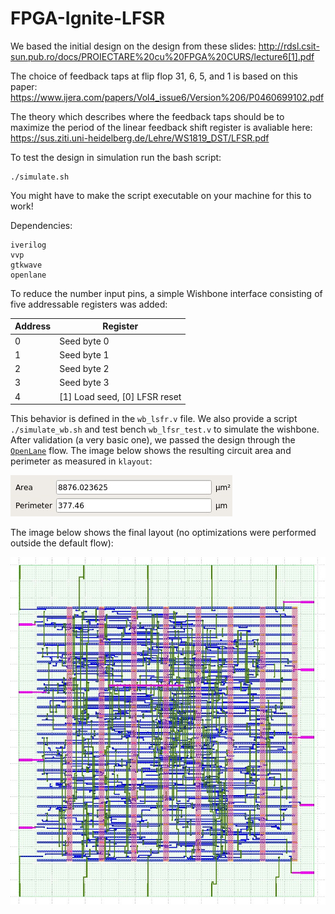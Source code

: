 # FPGA-Ignite-LFSR

We based the initial design on the design from these slides: http://rdsl.csit-sun.pub.ro/docs/PROIECTARE%20cu%20FPGA%20CURS/lecture6[1].pdf

The choice of feedback taps at flip flop 31, 6, 5, and 1 is based on this paper: <https://www.ijera.com/papers/Vol4_issue6/Version%206/P0460699102.pdf>

The theory which describes where the feedback taps should be to maximize the period of the linear feedback shift register is avaliable here: <https://sus.ziti.uni-heidelberg.de/Lehre/WS1819_DST/LFSR.pdf>

To test the design in simulation run the bash script: 
```
./simulate.sh
```
You might have to make the script executable on your machine for this to work!

Dependencies:
```
iverilog
vvp
gtkwave
openlane
```

To reduce the number input pins, a simple Wishbone interface consisting of five addressable registers was added:

| Address | Register                      |
|---------|-------------------------------|
| 0       | Seed byte 0                   |
| 1       | Seed byte 1                   |
| 2       | Seed byte 2                   |
| 3       | Seed byte 3                   |
| 4       | [1] Load seed, [0] LFSR reset |

This behavior is defined in the ```wb_lsfr.v``` file. We also provide a script ```./simulate_wb.sh``` and test bench ```wb_lfsr_test.v``` to simulate the wishbone.
After validation (a very basic one), we passed the design through the [```OpenLane```](https://github.com/The-OpenROAD-Project/OpenLane) flow.
The image below shows the resulting circuit area and perimeter as measured in ```klayout```:

![stimated](images/area.jpeg)

The image below shows the final layout (no optimizations were performed outside the default flow):

![chip](images/wb_lfsr.jpeg)
